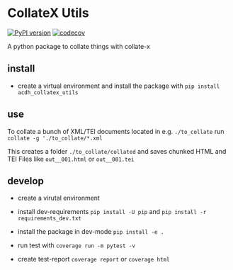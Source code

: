 # CollateX Utils

[![PyPI version](https://badge.fury.io/py/acdh-collatex-utils.svg)](https://badge.fury.io/py/acdh-collatex-utils)
[![codecov](https://codecov.io/gh/acdh-oeaw/acdh_collatex_utils/branch/master/graph/badge.svg?token=G3PO6ZC12Z)](https://codecov.io/gh/acdh-oeaw/acdh_collatex_utils)

A python package to collate things with collate-x

## install

* create a virtual environment and install the package with `pip install acdh_collatex_utils` 

## use

To collate a bunch of XML/TEI documents located in e.g. `./to_collate` run
`collate -g './to_collate/*.xml`

This creates a folder `./to_collate/collated` and saves chunked HTML and TEI Files like `out__001.html` or `out__001.tei`

## develop

* create a virutal environment
* install dev-requirements `pip install -U pip` and `pip install -r requirements_dev.txt`
* install the package in dev-mode `pip install -e .`

* run test with `coverage run -m pytest -v`
* create test-report `coverage report` or `coverage html`